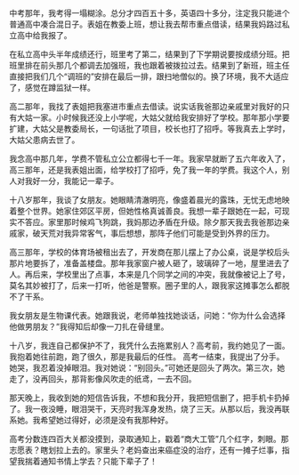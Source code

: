 中考那年，我考得一塌糊涂。总分才四百五十多，英语四十多分，注定我只能进个普通高中凑合混日子。表姐在教委上班，想让我去帮市重点借读，结果我妈路过私立高中给我报了。

在私立高中头半年成绩还行，班里考了第二，结果到了下学期说要按成绩分班。把班里排在前头那几个都调去加强班，我也跟着被拨拉过去。结果到了新班，班主任直接把我们几个“调班的”安排在最后一排，跟扫地僧似的。换了环境，我不大适应了，感觉在蹲监狱一样。

高二那年，我找了表姐把我塞进市重点去借读。说实话我爸那边亲戚里对我好的只有大姑一家。小时候我还没上小学呢，大姑父就给我安排好了学校。那年那小学要扩建，大姑父是教委局长，一句话批了项目，校长也打了招呼。等我真去上学时，大姑父患病去世了。

我念高中那几年，学费不管私立公立都得七千一年。我家早就断了五六年收入了，高三那年，还是我表姐出面，给学校打了招呼，免了我一年的学费。我这个人，别人对我好一分，我能记一辈子。

十八岁那年，我谈了女朋友。她眼睛清澈明亮，像盛着晨光的露珠，无忧无虑地映着整个世界。她家住郊区平房，但她性格真诚善良。我想一辈子跟她在一起，可现实不答应。家里那时候鸡飞狗跳，我妈那边矛盾在升级。除夕那天我去我爸那边亲戚家，破天荒对我异常客气，事后想想，那阵子他们可能是受到外界的压力。

高三那年，学校的体育场被租出去了，开发商在那儿摆上了办公桌，说是学校后头那片地要拆了，准备盖楼盘。那年我家窗户被人砸了，玻璃碎了一地，屋里进去了人。再后来，学校里出了点事，本来是几个同学之间的冲突，我就像被记上了号，莫名其妙被打了，后来一打听，他爸是警察。圈子里的人，跟我家这摊事怎么都脱不了干系。

我女朋友是生物课代表。她跟我说，老师单独找她谈话，问她：“你为什么会选择他做男朋友？”我得知后却像一刀扎在骨缝里。

十八岁，我连自己都保护不了，我凭什么去拖累别人？高考前，我约她见了一面。我抱着她往前跑，跑了很久，那是我最后的任性。
高考一结束，我提出了分手。她哭，我忍着没掉眼泪。我对她说：“别回头。”可她还是回头了两次。第三次，她走了，没再回头，那背影像风吹走的纸鸢，一去不回。

那天晚上，我收到她的短信告诉我，不想和我分开，我把短信删了，把手机卡扔掉了。我一夜没睡，眼泪哭干，天亮时我浑身发热，烧了三天。从那以后，我没再联系她。我希望她过得好，必须是没有我那种好。

高考分数连四百大关都没摸到，录取通知上，戳着“商大工管”几个红字，刺眼。那志愿表？瞎划拉上去的。家里头？老妈查出来癌症没的治疗，还有一摊子烂事，指望我揣着通知书情上学去？只能下辈子了！